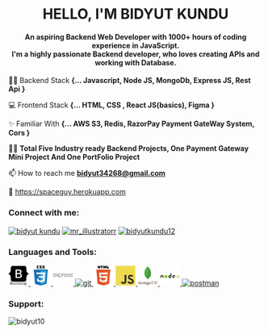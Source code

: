<h1 align="center">HELLO, I'M BIDYUT KUNDU</h1>
<h4 align="center">An aspiring Backend Web Developer with 1000+ hours of coding
experience in JavaScript. </br> I'm a highly passionate Backend
developer, who loves creating APIs and working with Database.</h4>



🧑‍💻 Backend Stack   **{... Javascript, Node JS, MongoDb, Express JS, Rest Api }**

💻 Frontend Stack   **{... HTML, CSS , React JS(basics), Figma }**

✨ Familiar With   **{... AWS S3, Redis, RazorPay Payment GateWay System, Cors }**

🧑‍💻 **Total Five Industry ready Backend Projects, One Payment Gateway Mini Project And One PortFolio Project**

📫 How to reach me **bidyut34268@gmail.com**

🔎 https://spaceguy.herokuapp.com


<h3 align="left">Connect with me:</h3>
<p align="left">

<a href="https://linkedin.com/in/bidyut kundu" target="blank"><img align="center" src="https://raw.githubusercontent.com/rahuldkjain/github-profile-readme-generator/master/src/images/icons/Social/linked-in-alt.svg" alt="bidyut kundu" height="30" width="40" /></a>
<a href="https://instagram.com/mr_illustratorr" target="blank"><img align="center" src="https://raw.githubusercontent.com/rahuldkjain/github-profile-readme-generator/master/src/images/icons/Social/instagram.svg" alt="mr_illustratorr" height="30" width="40" /></a>
  <a href="https://twitter.com/bidyutkundu12" target="blank"><img align="center" src="https://raw.githubusercontent.com/rahuldkjain/github-profile-readme-generator/master/src/images/icons/Social/twitter.svg" alt="bidyutkundu12" height="30" width="40" /></a>
</p>

<h3 align="left">Languages and Tools:</h3>
<p align="left"> <a href="https://getbootstrap.com" target="_blank" rel="noreferrer"> <img src="https://raw.githubusercontent.com/devicons/devicon/master/icons/bootstrap/bootstrap-plain-wordmark.svg" alt="bootstrap" width="40" height="40"/> </a> <a href="https://www.w3schools.com/css/" target="_blank" rel="noreferrer"> <img src="https://raw.githubusercontent.com/devicons/devicon/master/icons/css3/css3-original-wordmark.svg" alt="css3" width="40" height="40"/> </a> <a href="https://expressjs.com" target="_blank" rel="noreferrer"> <img src="https://raw.githubusercontent.com/devicons/devicon/master/icons/express/express-original-wordmark.svg" alt="express" width="40" height="40"/> </a> <a href="https://git-scm.com/" target="_blank" rel="noreferrer"> <img src="https://www.vectorlogo.zone/logos/git-scm/git-scm-icon.svg" alt="git" width="40" height="40"/> </a> <a href="https://www.w3.org/html/" target="_blank" rel="noreferrer"> <img src="https://raw.githubusercontent.com/devicons/devicon/master/icons/html5/html5-original-wordmark.svg" alt="html5" width="40" height="40"/> </a> <a href="https://developer.mozilla.org/en-US/docs/Web/JavaScript" target="_blank" rel="noreferrer"> <img src="https://raw.githubusercontent.com/devicons/devicon/master/icons/javascript/javascript-original.svg" alt="javascript" width="40" height="40"/> </a> <a href="https://www.mongodb.com/" target="_blank" rel="noreferrer"> <img src="https://raw.githubusercontent.com/devicons/devicon/master/icons/mongodb/mongodb-original-wordmark.svg" alt="mongodb" width="40" height="40"/> </a> <a href="https://nodejs.org" target="_blank" rel="noreferrer"> <img src="https://raw.githubusercontent.com/devicons/devicon/master/icons/nodejs/nodejs-original-wordmark.svg" alt="nodejs" width="40" height="40"/> </a> <a href="https://postman.com" target="_blank" rel="noreferrer"> <img src="https://www.vectorlogo.zone/logos/getpostman/getpostman-icon.svg" alt="postman" width="40" height="40"/> </a> </p>

<h3 align="left">Support:</h3>
<p><a href="https://www.buymeacoffee.com/bidyutkundu"> <img align="left" src="https://cdn.buymeacoffee.com/buttons/v2/default-yellow.png" height="50" width="210" alt="bidyut10" /></a></p><br><br>
